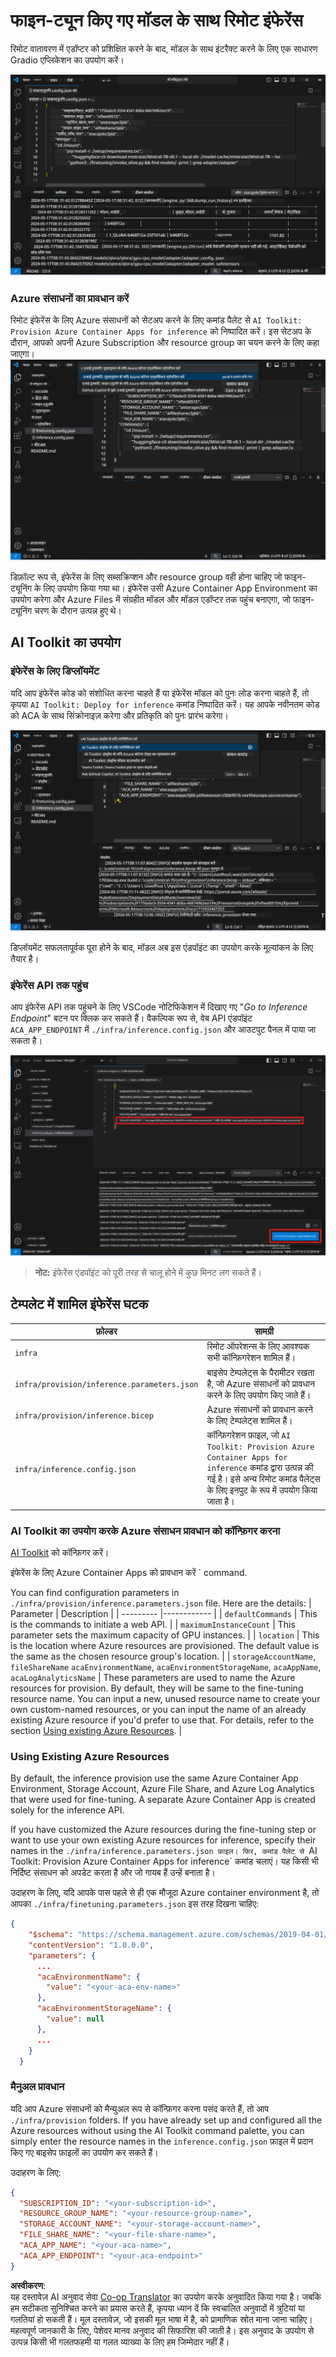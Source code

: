 <!--
CO_OP_TRANSLATOR_METADATA:
{
  "original_hash": "8782d16f62bc2bdae1f0b38f39a2417c",
  "translation_date": "2025-04-04T17:53:12+00:00",
  "source_file": "md\\01.Introduction\\03\\Remote_Interence.md",
  "language_code": "hi"
}
-->
# फाइन-ट्यून किए गए मॉडल के साथ रिमोट इंफेरेंस

रिमोट वातावरण में एडॉप्टर को प्रशिक्षित करने के बाद, मॉडल के साथ इंटरैक्ट करने के लिए एक साधारण Gradio एप्लिकेशन का उपयोग करें।

![फाइन-ट्यून पूरा](../../../../../translated_images/log-finetuning-res.4b3ee593f24d3096742d09375adade22b217738cab93bc1139f224e5888a1cbf.hi.png)

### Azure संसाधनों का प्रावधान करें
रिमोट इंफेरेंस के लिए Azure संसाधनों को सेटअप करने के लिए कमांड पैलेट से `AI Toolkit: Provision Azure Container Apps for inference` को निष्पादित करें। इस सेटअप के दौरान, आपको अपनी Azure Subscription और resource group का चयन करने के लिए कहा जाएगा।  
![इंफेरेंस संसाधन प्रावधान करें](../../../../../translated_images/command-provision-inference.b294f3ae5764ab45b83246d464ad5329b0de20cf380f75a699b4cc6b5495ca11.hi.png)

डिफ़ॉल्ट रूप से, इंफेरेंस के लिए सब्सक्रिप्शन और resource group वही होना चाहिए जो फाइन-ट्यूनिंग के लिए उपयोग किया गया था। इंफेरेंस उसी Azure Container App Environment का उपयोग करेगा और Azure Files में संग्रहीत मॉडल और मॉडल एडॉप्टर तक पहुंच बनाएगा, जो फाइन-ट्यूनिंग चरण के दौरान उत्पन्न हुए थे। 

## AI Toolkit का उपयोग 

### इंफेरेंस के लिए डिप्लॉयमेंट  
यदि आप इंफेरेंस कोड को संशोधित करना चाहते हैं या इंफेरेंस मॉडल को पुनः लोड करना चाहते हैं, तो कृपया `AI Toolkit: Deploy for inference` कमांड निष्पादित करें। यह आपके नवीनतम कोड को ACA के साथ सिंक्रोनाइज़ करेगा और प्रतिकृति को पुनः प्रारंभ करेगा।  

![इंफेरेंस के लिए डिप्लॉय करें](../../../../../translated_images/command-deploy.cb6508c973d6257e649aa4f262d3c170a374da3e9810a4f3d9e03935408a592b.hi.png)

डिप्लॉयमेंट सफलतापूर्वक पूरा होने के बाद, मॉडल अब इस एंडपॉइंट का उपयोग करके मूल्यांकन के लिए तैयार है।

### इंफेरेंस API तक पहुंच

आप इंफेरेंस API तक पहुंचने के लिए VSCode नोटिफिकेशन में दिखाए गए "*Go to Inference Endpoint*" बटन पर क्लिक कर सकते हैं। वैकल्पिक रूप से, वेब API एंडपॉइंट `ACA_APP_ENDPOINT` में `./infra/inference.config.json` और आउटपुट पैनल में पाया जा सकता है।

![ऐप एंडपॉइंट](../../../../../translated_images/notification-deploy.00f4267b7aa6a18cfaaec83a7831b5d09311d5d96a70bb4c9d651ea4a41a8af7.hi.png)

> **नोट:** इंफेरेंस एंडपॉइंट को पूरी तरह से चालू होने में कुछ मिनट लग सकते हैं।

## टेम्पलेट में शामिल इंफेरेंस घटक
 
| फ़ोल्डर | सामग्री |
| ------ |--------- |
| `infra` | रिमोट ऑपरेशन्स के लिए आवश्यक सभी कॉन्फ़िगरेशन शामिल हैं। |
| `infra/provision/inference.parameters.json` | बाइसेप टेम्पलेट्स के पैरामीटर रखता है, जो Azure संसाधनों को प्रावधान करने के लिए उपयोग किए जाते हैं। |
| `infra/provision/inference.bicep` | Azure संसाधनों को प्रावधान करने के लिए टेम्पलेट्स शामिल हैं। |
| `infra/inference.config.json` | कॉन्फ़िगरेशन फ़ाइल, जो `AI Toolkit: Provision Azure Container Apps for inference` कमांड द्वारा उत्पन्न की गई है। इसे अन्य रिमोट कमांड पैलेट्स के लिए इनपुट के रूप में उपयोग किया जाता है। |

### AI Toolkit का उपयोग करके Azure संसाधन प्रावधान को कॉन्फ़िगर करना
[AI Toolkit](https://marketplace.visualstudio.com/items?itemName=ms-windows-ai-studio.windows-ai-studio) को कॉन्फ़िगर करें।

इंफेरेंस के लिए Azure Container Apps को प्रावधान करें ` command.

You can find configuration parameters in `./infra/provision/inference.parameters.json` file. Here are the details:
| Parameter | Description |
| --------- |------------ |
| `defaultCommands` | This is the commands to initiate a web API. |
| `maximumInstanceCount` | This parameter sets the maximum capacity of GPU instances. |
| `location` | This is the location where Azure resources are provisioned. The default value is the same as the chosen resource group's location. |
| `storageAccountName`, `fileShareName` `acaEnvironmentName`, `acaEnvironmentStorageName`, `acaAppName`,  `acaLogAnalyticsName` | These parameters are used to name the Azure resources for provision. By default, they will be same to the fine-tuning resource name. You can input a new, unused resource name to create your own custom-named resources, or you can input the name of an already existing Azure resource if you'd prefer to use that. For details, refer to the section [Using existing Azure Resources](../../../../../md/01.Introduction/03). |

### Using Existing Azure Resources

By default, the inference provision use the same Azure Container App Environment, Storage Account, Azure File Share, and Azure Log Analytics that were used for fine-tuning. A separate Azure Container App is created solely for the inference API. 

If you have customized the Azure resources during the fine-tuning step or want to use your own existing Azure resources for inference, specify their names in the `./infra/inference.parameters.json फ़ाइल। फिर, कमांड पैलेट से `AI Toolkit: Provision Azure Container Apps for inference` कमांड चलाएं। यह किसी भी निर्दिष्ट संसाधन को अपडेट करता है और जो गायब हैं उन्हें बनाता है।

उदाहरण के लिए, यदि आपके पास पहले से ही एक मौजूदा Azure container environment है, तो आपका `./infra/finetuning.parameters.json` इस तरह दिखना चाहिए:

```json
{
    "$schema": "https://schema.management.azure.com/schemas/2019-04-01/deploymentParameters.json#",
    "contentVersion": "1.0.0.0",
    "parameters": {
      ...
      "acaEnvironmentName": {
        "value": "<your-aca-env-name>"
      },
      "acaEnvironmentStorageName": {
        "value": null
      },
      ...
    }
  }
```

### मैनुअल प्रावधान  
यदि आप Azure संसाधनों को मैन्युअल रूप से कॉन्फ़िगर करना पसंद करते हैं, तो आप `./infra/provision` folders. If you have already set up and configured all the Azure resources without using the AI Toolkit command palette, you can simply enter the resource names in the `inference.config.json` फ़ाइल में प्रदान किए गए बाइसेप फ़ाइलों का उपयोग कर सकते हैं।

उदाहरण के लिए:

```json
{
  "SUBSCRIPTION_ID": "<your-subscription-id>",
  "RESOURCE_GROUP_NAME": "<your-resource-group-name>",
  "STORAGE_ACCOUNT_NAME": "<your-storage-account-name>",
  "FILE_SHARE_NAME": "<your-file-share-name>",
  "ACA_APP_NAME": "<your-aca-name>",
  "ACA_APP_ENDPOINT": "<your-aca-endpoint>"
}
```

**अस्वीकरण**:  
यह दस्तावेज़ AI अनुवाद सेवा [Co-op Translator](https://github.com/Azure/co-op-translator) का उपयोग करके अनुवादित किया गया है। जबकि हम सटीकता सुनिश्चित करने का प्रयास करते हैं, कृपया ध्यान दें कि स्वचालित अनुवादों में त्रुटियां या गलतियां हो सकती हैं। मूल दस्तावेज़, जो इसकी मूल भाषा में है, को प्रामाणिक स्रोत माना जाना चाहिए। महत्वपूर्ण जानकारी के लिए, पेशेवर मानव अनुवाद की सिफारिश की जाती है। इस अनुवाद के उपयोग से उत्पन्न किसी भी गलतफहमी या गलत व्याख्या के लिए हम जिम्मेदार नहीं हैं।